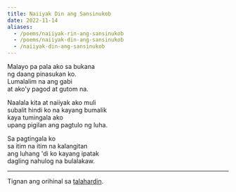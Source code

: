 ```yaml
---
title: Naiiyak Din ang Sansinukob
date: 2022-11-14
aliases:
  - /poems/naiiyak-rin-ang-sansinukob
  - /poems/naiiyak-din-ang-sansinukob
  - /naiiyak-din-ang-sansinukob
---
```

Malayo pa pala ako sa bukana  
ng daang pinasukan ko.  
Lumalalim na ang gabi  
at ako'y pagod at gutom na.  

Naalala kita at naiiyak ako muli  
subalit hindi ko na kayang bumalik  
kaya tumingala ako  
upang pigilan ang pagtulo ng luha.

Sa pagtingala ko  
sa itim na itim na kalangitan  
ang luhang 'di ko kayang ipatak  
dagling nahulog na bulalakaw.

***
Tignan ang orihinal sa [talahardin](https://talahardin.vinceimbat.com/naiiyak-din-ang-sansinukob).